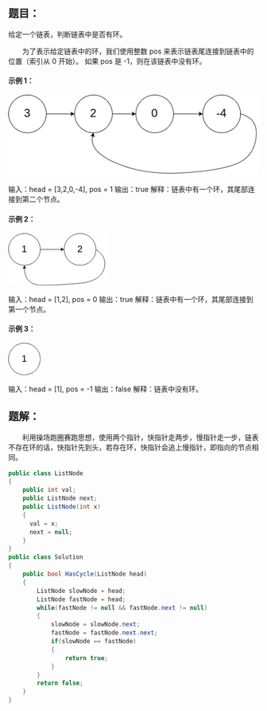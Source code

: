## 题目：

给定一个链表，判断链表中是否有环。

　　为了表示给定链表中的环，我们使用整数 pos 来表示链表尾连接到链表中的位置（索引从 0 开始）。 如果 pos 是 -1，则在该链表中没有环。

#### 示例 1：

![image](https://github.com/WhoWhenLone/DataStruct-Algorithm/blob/master/LeetCode/image/141/1.jpg)

输入：head = [3,2,0,-4], pos = 1
输出：true 解释：链表中有一个环，其尾部连接到第二个节点。

#### 示例 2：

![image](https://github.com/WhoWhenLone/DataStruct-Algorithm/blob/master/LeetCode/image/141/2.jpg)

输入：head = [1,2], pos = 0 输出：true 
解释：链表中有一个环，其尾部连接到第一个节点。

#### 示例 3：

![image](https://github.com/WhoWhenLone/DataStruct-Algorithm/blob/master/LeetCode/image/141/3.jpg)

输入：head = [1], pos = -1 输出：false 解释：链表中没有环。

## 题解：

　　利用操场跑圈赛跑思想，使用两个指针，快指针走两步，慢指针走一步，链表不存在环的话，快指针先到头，若存在环，快指针会追上慢指针，即指向的节点相同。

```C#
public class ListNode 
{
    public int val;
    public ListNode next;
    public ListNode(int x) 
    {
      val = x;
      next = null;
    }
}
public class Solution 
{
    public bool HasCycle(ListNode head) 
    {
        ListNode slowNode = head;
        ListNode fastNode = head;
        while(fastNode != null && fastNode.next != null)
        {
            slowNode = slowNode.next;
            fastNode = fastNode.next.next;
            if(slowNode == fastNode)
            {
                return true;
            }
        }
        return false;
    }
}
```

